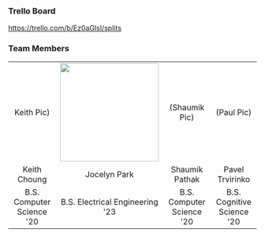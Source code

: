 ### Trello Board
https://trello.com/b/Ez0aGlsI/splits

### Team Members
| | | | |
| :---: | :---: | :---: | :---: |
| Keith Pic)| <img src = "https://github.com/ECS189E/project-w21-splits/blob/main/Pictures/Jocelyn%20Park.png" width="200"> | (Shaumik Pic) | (Paul Pic) |
| Keith Choung | Jocelyn Park | Shaumik Pathak | Pavel Trvirinko |
| B.S. Computer Science '20 | B.S. Electrical Engineering '23 | B.S. Computer Science '20 | B.S. Cognitive Science '20 |









